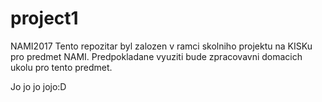# project1
NAMI2017
Tento repozitar byl zalozen v ramci skolniho projektu na KISKu pro predmet NAMI. Predpokladane vyuziti bude zpracovavni domacich ukolu pro tento predmet.

Jo jo jo jojo:D
